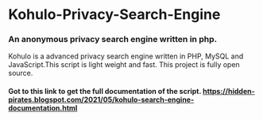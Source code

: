# Kohulo-Privacy-Search-Engine
### An anonymous privacy search engine written in php.

Kohulo is a advanced privacy search engine written in PHP, MySQL and JavaScript.This script is light weight and fast. This project is fully open source.

#### Got to this link to get the full documentation of the script. https://hidden-pirates.blogspot.com/2021/05/kohulo-search-engine-documentation.html
